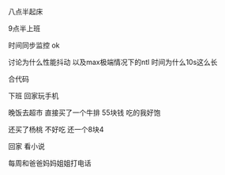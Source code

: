 八点半起床  

9点半上班 

时间同步监控 ok

讨论为什么性能抖动 以及max极端情况下的ntl 时间为什么10s这么长       

合代码       


下班    回家玩手机  

晚饭去超市   直接买了一个牛排   55块钱   吃的我好饱   

还买了杨桃   不好吃   还一个8块4    


回家 看小说   

每周和爸爸妈妈姐姐打电话
